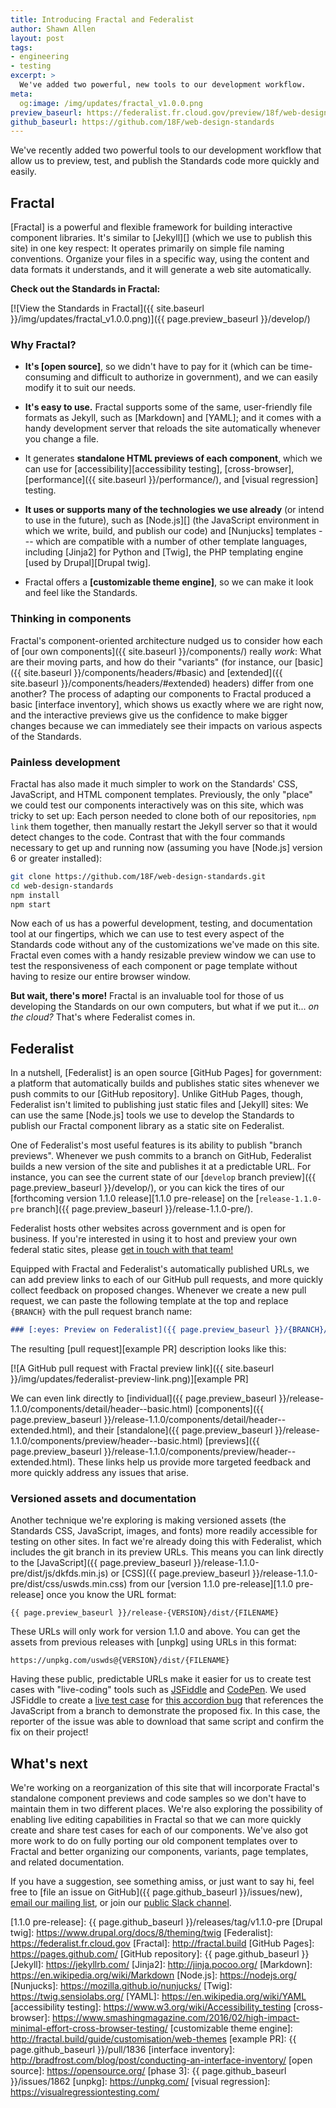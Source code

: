 ```yaml
---
title: Introducing Fractal and Federalist
author: Shawn Allen
layout: post
tags:
- engineering
- testing
excerpt: >
  We've added two powerful, new tools to our development workflow.
meta:
  og:image: /img/updates/fractal_v1.0.0.png
preview_baseurl: https://federalist.fr.cloud.gov/preview/18f/web-design-standards
github_baseurl: https://github.com/18F/web-design-standards
---
```


<p class="usa-font-lead">
  We've recently added two powerful tools to our development workflow that
  allow us to preview, test, and publish the Standards code more quickly
  and easily.
</p>

## Fractal

[Fractal] is a powerful and flexible framework for building interactive
component libraries. It's similar to [Jekyll][] (which we use to publish this
site) in one key respect: It operates primarily on simple file naming
conventions. Organize your files in a specific way, using the content and data
formats it understands, and it will generate a web site automatically.

**Check out the Standards in Fractal:**

[![View the Standards in Fractal]({{ site.baseurl }}/img/updates/fractal_v1.0.0.png)]({{ page.preview_baseurl }}/develop/)

### Why Fractal?

* **It's [open source]**, so we didn't have to pay for it (which can be
  time-consuming and difficult to authorize in government), and we can easily
  modify it to suit our needs.

* **It's easy to use.** Fractal supports some of the same, user-friendly file
  formats as Jekyll, such as [Markdown] and [YAML]; and it comes with a handy
  development server that reloads the site automatically whenever you change a
  file.

* It generates **standalone HTML previews of each component**, which we can use
  for [accessibility][accessibility testing], [cross-browser], [performance]({{
  site.baseurl }}/performance/), and [visual regression] testing.

* **It uses or supports many of the technologies we use already** (or intend to
  use in the future), such as [Node.js][] (the JavaScript environment in which
  we write, build, and publish our code) and [Nunjucks] templates --- which are
  compatible with a number of other template languages, including [Jinja2] for
  Python and [Twig], the PHP templating engine [used by Drupal][Drupal twig].

* Fractal offers a **[customizable theme engine]**, so we can make it look and
  feel like the Standards.

### Thinking in components

Fractal's component-oriented architecture nudged us to consider how each of
[our own components]({{ site.baseurl }}/components/) really _work_: What are
their moving parts, and how do their "variants" (for instance, our [basic]({{
site.baseurl }}/components/headers/#basic) and [extended]({{ site.baseurl
}}/components/headers/#extended) headers) differ from one another? The process
of adapting our components to Fractal produced a basic [interface inventory],
which shows us exactly where we are right now, and the interactive previews
give us the confidence to make bigger changes because we can immediately see
their impacts on various aspects of the Standards.

### Painless development

Fractal has also made it much simpler to work on the Standards' CSS,
JavaScript, and HTML component templates. Previously, the only "place" we could
test our components interactively was on this site, which was tricky to set up:
Each person needed to clone both of our repositories, `npm link` them together,
then manually restart the Jekyll server so that it would detect changes to the
code. Contrast that with the four commands necessary to get up and running now
(assuming you have [Node.js] version 6 or greater installed):

```sh
git clone https://github.com/18F/web-design-standards.git
cd web-design-standards
npm install
npm start
```

Now each of us has a powerful development, testing, and documentation tool at
our fingertips, which we can use to test every aspect of the Standards code
without any of the customizations we've made on this site. Fractal even comes
with a handy resizable preview window we can use to test the responsiveness of
each component or page template without having to resize our entire browser
window.

**But wait, there's more!** Fractal is an invaluable tool for those of us
developing the Standards on our own computers, but what if we put it... _on the
cloud?_ That's where Federalist comes in.


## Federalist

In a nutshell, [Federalist] is an open source [GitHub Pages] for government: a platform that
automatically builds and publishes static sites whenever we push commits to our
[GitHub repository]. Unlike GitHub Pages, though, Federalist isn't limited to
publishing just static files and [Jekyll] sites: We can use the same [Node.js]
tools we use to develop the Standards to publish our Fractal component library
as a static site on Federalist.

One of Federalist's most useful features is its ability to publish "branch
previews". Whenever we push commits to a branch on GitHub, Federalist
builds a new version of the site and publishes it at a predictable URL. For
instance, you can see the current state of our [`develop` branch
preview]({{ page.preview_baseurl }}/develop/), or you can kick the tires of
our [forthcoming version 1.1.0 release][1.1.0 pre-release] on the
[`release-1.1.0-pre` branch]({{ page.preview_baseurl
}}/release-1.1.0-pre/).

Federalist hosts other websites across government and is open for business. If you're interested in using it to host and preview your own federal static sites, please [get in touch with that team!](https://docs.google.com/forms/d/1iB8aW7c9r1QH3s8XElQCrnXRGjAiPUYpWG1CMeEqGIo/viewform)

Equipped with Fractal and Federalist's automatically published URLs, we can add
preview links to each of our GitHub pull requests, and more quickly collect
feedback on proposed changes. Whenever we create a new pull request, we can
paste the following template at the top and replace `{BRANCH}` with the pull
request branch name:

```md
### [:eyes: Preview on Federalist]({{ page.preview_baseurl }}/{BRANCH}/)
```

The resulting [pull request][example PR] description looks like this:

[![A GitHub pull request with Fractal preview link]({{ site.baseurl }}/img/updates/federalist-preview-link.png)][example PR]

We can even link directly to [individual]({{ page.preview_baseurl
}}/release-1.1.0/components/detail/header--basic.html) [components]({{
page.preview_baseurl }}/release-1.1.0/components/detail/header--extended.html),
and their [standalone]({{ page.preview_baseurl
}}/release-1.1.0/components/preview/header--basic.html) [previews]({{
page.preview_baseurl
}}/release-1.1.0/components/preview/header--extended.html). These links help us
provide more targeted feedback and more quickly address any issues that arise.

### Versioned assets and documentation

Another technique we're exploring is making versioned assets (the Standards
CSS, JavaScript, images, and fonts) more readily accessible for testing on
other sites. In fact we're already doing this with Federalist, which
includes the git branch in its preview URLs. This means you can link directly
to the [JavaScript]({{ page.preview_baseurl
}}/release-1.1.0-pre/dist/js/dkfds.min.js) or [CSS]({{ page.preview_baseurl
}}/release-1.1.0-pre/dist/css/uswds.min.css) from our [version 1.1.0
pre-release][1.1.0 pre-release] once you know the URL format:

```
{{ page.preview_baseurl }}/release-{VERSION}/dist/{FILENAME}
```

These URLs will only work for version 1.1.0 and above. You can get the assets
from previous releases with [unpkg] using URLs in this format:

```
https://unpkg.com/uswds@{VERSION}/dist/{FILENAME}
```

Having these public, predictable URLs make it easier for us to create test
cases with "live-coding" tools such as [JSFiddle](https://jsfiddle.net) and
[CodePen](https://codepen.io). We used JSFiddle to create a [live test
case](https://jsfiddle.net/47Lpu62z/9/) for [this accordion
bug](https://github.com/18F/web-design-standards/issues/1762) that references
the JavaScript from a branch to demonstrate the proposed fix. In this case, the
reporter of the issue was able to download that same script and confirm the fix
on their project!

## What's next

We're working on a reorganization of this site that will incorporate Fractal's
standalone component previews and code samples so we don't have to maintain
them in two different places. We're also exploring the possibility of enabling
live editing capabilities in Fractal so that we can more quickly create and
share test cases for each of our components. We've also got more work to do on
fully porting our old component templates over to Fractal and better organizing
our components, variants, page templates, and related documentation.

If you have a suggestion, see something amiss, or just want to say hi, feel
free to [file an issue on GitHub]({{ page.github_baseurl }}/issues/new),
[email our mailing list](mailto:uswebdesignstandards@gsa.gov), or join our
[public Slack channel](https://chat.18f.gov/).


[1.1.0 pre-release]: {{ page.github_baseurl }}/releases/tag/v1.1.0-pre
[Drupal twig]: https://www.drupal.org/docs/8/theming/twig
[Federalist]: https://federalist.fr.cloud.gov
[Fractal]: http://fractal.build
[GitHub Pages]: https://pages.github.com/
[GitHub repository]: {{ page.github_baseurl }}
[Jekyll]: https://jekyllrb.com/
[Jinja2]: http://jinja.pocoo.org/
[Markdown]: https://en.wikipedia.org/wiki/Markdown
[Node.js]: https://nodejs.org/
[Nunjucks]: https://mozilla.github.io/nunjucks/
[Twig]: https://twig.sensiolabs.org/
[YAML]: https://en.wikipedia.org/wiki/YAML
[accessibility testing]: https://www.w3.org/wiki/Accessibility_testing
[cross-browser]: https://www.smashingmagazine.com/2016/02/high-impact-minimal-effort-cross-browser-testing/
[customizable theme engine]: http://fractal.build/guide/customisation/web-themes
[example PR]: {{ page.github_baseurl }}/pull/1836
[interface inventory]: http://bradfrost.com/blog/post/conducting-an-interface-inventory/
[open source]: https://opensource.org/
[phase 3]: {{ page.github_baseurl }}/issues/1862
[unpkg]: https://unpkg.com/
[visual regression]: https://visualregressiontesting.com/
